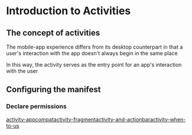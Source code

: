 # Introduction to Activities

## The concept of activities

The mobile-app experience differs from its desktop counterpart in that a user's interaction with the app doesn't always begin in the same place

In this way, the activity serves as the entry point for an app's interaction with the user

## Configuring the manifest

### Declare permissions



[activity-appcompatactivity-fragmentactivity-and-actionbaractivity-when-to-us](https://stackoverflow.com/questions/31297246/activity-appcompatactivity-fragmentactivity-and-actionbaractivity-when-to-us)